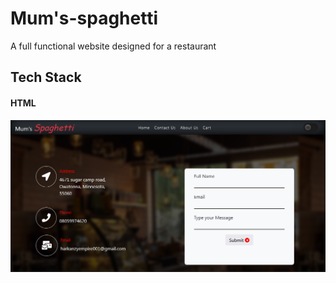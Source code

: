 # Mum's-spaghetti
A full functional website designed for a restaurant
## Tech Stack
#### HTML
![alt text](https://github.com/Harkanni/mums-spaghetti/blob/main/img/Screenshot%202022-05-09%20at%2022-49-34%20Contact%20Us.png)
